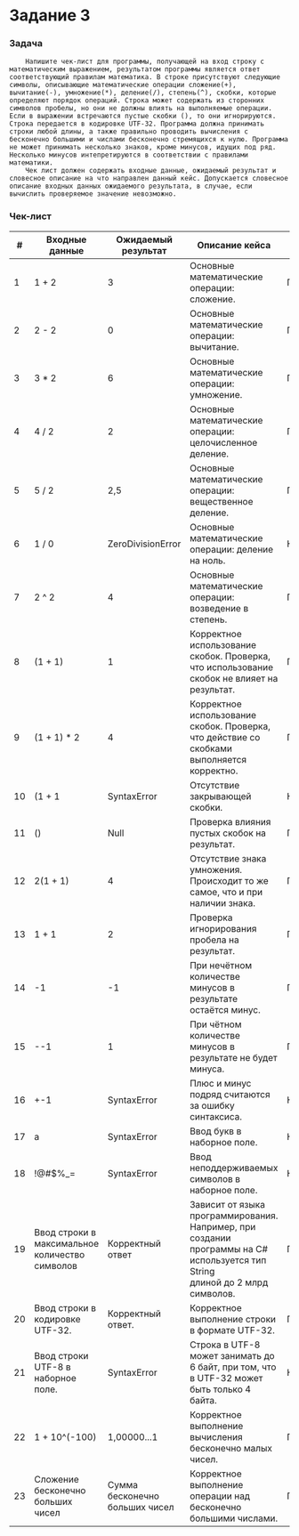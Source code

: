 # Задание 3

### Задача
```
    Напишите чек-лист для программы, получающей на вход строку с математическим выражением, результатом программы является ответ соответствующий правилам математика. В строке присутствуют следующие символы, описывающие математические операции сложение(+), вычитание(-), умножение(*), деление(/), степень(^), скобки, которые определяют порядок операций. Строка может содержать из сторонних символов пробелы, но они не должны влиять на выполняемые операции. Если в выражении встречаются пустые скобки (), то они игнорируются. Строка передается в кодировке UTF-32. Программа должна принимать строки любой длины, а также правильно проводить вычисления с бесконечно большими и числами бесконечно стремящихся к нулю. Программа не может принимать несколько знаков, кроме минусов, идущих под ряд. Несколько минусов интепретируются в соответствии с правилами математики. 
    Чек лист должен содержать входные данные, ожидаемый результат и словесное описание на что направлен данный кейс. Допускается словесное описание входных данных ожидаемого результата, в случае, если вычислить проверяемое значение невозможно.
```

### Чек-лист

| #  | Входные данные                                 | Ожидаемый результат            | Описание кейса                                                                                                                   | Тип теста  |
|----|------------------------------------------------|--------------------------------|----------------------------------------------------------------------------------------------------------------------------------|------------|
| 1  | 1 + 2                                          | 3                              | Основные математические операции: сложение.                                                                                      | Позитивный |
| 2  | 2 - 2                                          | 0                              | Основные математические операции: вычитание.                                                                                     | Позитивный |
| 3  | 3 * 2                                          | 6                              | Основные математические операции: умножение.                                                                                     | Позитивный |
| 4  | 4 / 2                                          | 2                              | Основные математические операции: целочисленное деление.                                                                         | Позитивный |
| 5  | 5 / 2                                          | 2,5                            | Основные математические операции: вещественное деление.                                                                          | Позитивный |
| 6  | 1 / 0                                          | ZeroDivisionError              | Основные математические операции: деление на ноль.                                                                               | Негативный |
| 7  | 2 ^ 2                                          | 4                              | Основные математические операции: возведение в степень.                                                                          | Позитивный |
| 8  | (1 + 1)                                        | 1                              | Корректное использование скобок. Проверка, что использование скобок не влияет на результат.                                      | Позитивный |
| 9  | (1 + 1) * 2                                    | 4                              | Корректное использование скобок. Проверка, что действие со скобками выполняется корректно.                                       | Позитивный |
| 10 | (1 + 1                                         | SyntaxError                    | Отсутствие закрывающей скобки.                                                                                                   | Негативный |
| 11 | ()                                             | Null                           | Проверка влияния пустых скобок на результат.                                                                                     | Позитивный |
| 12 | 2(1 + 1)                                       | 4                              | Отсутствие знака умножения. Происходит то же самое, что и при наличии знака.                                                     | Позитивный |
| 13 | 1 +          1                                 | 2                              | Проверка игнорирования пробела на результат.                                                                                     | Позитивный |
| 14 | -1                                             | -1                             | При нечётном количестве минусов в результате остаётся минус.                                                                     | Позитивный |
| 15 | --1                                            | 1                              | При чётном количестве минусов в результате не будет минуса.                                                                      | Позитивный |
| 16 | +-1                                            | SyntaxError                    | Плюс и минус подряд считаются за ошибку синтаксиса.                                                                              | Негативный |
| 17 | a                                              | SyntaxError                    | Ввод букв в наборное поле.                                                                                                       | Негативный |
| 18 | !@#$%_=                                        | SyntaxError                    | Ввод неподдерживаемых символов в наборное поле.                                                                                  | Негативное |
| 19 | Ввод строки в максимальное количество символов | Корректный ответ               | Зависит от языка  программирования. Например, при создании программы на C# используется тип String<br>длиной до 2 млрд символов. | Позитивный |
| 20 | Ввод строки в кодировке UTF-32.                | Корректный ответ.              | Корректное выполнение строки в формате UTF-32.                                                                                   | Позитивный |
| 21 | Ввод строки UTF-8 в наборное поле.             | SyntaxError                    | Строка в UTF-8 может занимать до 6 байт, при том, что в UTF-32 может быть только 4 байта.                                        | Негативный |
| 22 | 1 + 10^(-100)                                  | 1,00000...1                    | Корректное выполнение вычисления бесконечно малых чисел.                                                                         | Позитивный |
| 23 | Сложение бесконечно больших чисел              | Сумма бесконечно больших чисел | Корректное выполнение операции над бесконечно большими числами.                                                                  | Позитивный |